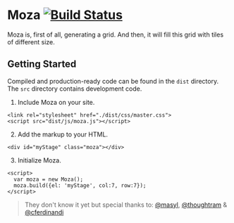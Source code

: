 # Moza [![Build Status](https://travis-ci.org/jeromeds/moza.svg)](https://travis-ci.org/jeromeds/moza)

Moza is, first of all, generating a grid. And then, it will fill this grid with tiles of different size.


## Getting Started
Compiled and production-ready code can be found in the `dist` directory. The `src` directory contains development code.

1. Include Moza on your site.
```
<link rel="stylesheet" href="./dist/css/master.css">
<script src="dist/js/moza.js"></script>
```

2. Add the markup to your HTML.
```
<div id="myStage" class="moza"></div>
```

3. Initialize Moza.
```
<script>
  var moza = new Moza();
  moza.build({el: 'myStage', col:7, row:7});
</script>
```


> They don't know it yet but special thanks to: [@masyl](https://github.com/masyl),
[@thoughtram](https://github.com/thoughtram/es6-browserify-boilerplate) &
[@cferdinandi](https://github.com/cferdinandi)
